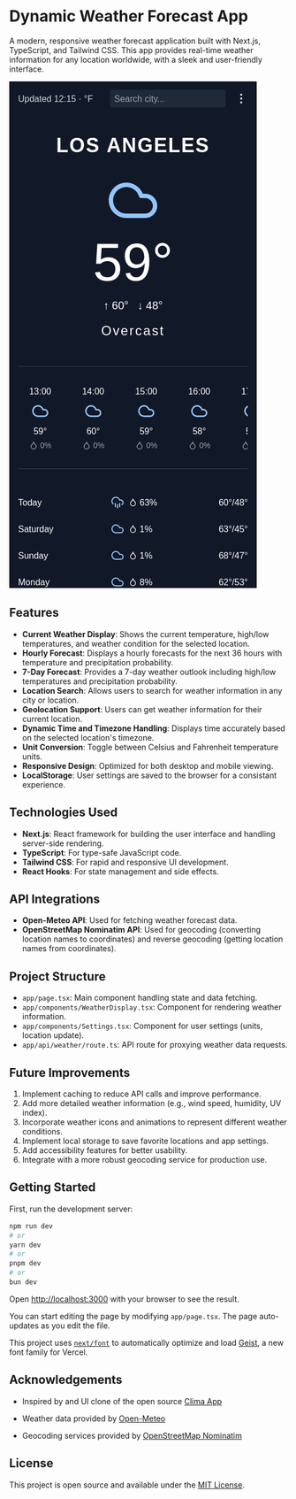 # Dynamic Weather Forecast App

A modern, responsive weather forecast application built with Next.js, TypeScript, and Tailwind CSS. This app provides real-time weather information for any location worldwide, with a sleek and user-friendly interface.

![Weather App Screenshot](screenshot.png)

## Features

- **Current Weather Display**: Shows the current temperature, high/low temperatures, and weather condition for the selected location.
- **Hourly Forecast**: Displays a hourly forecasts for the next 36 hours with temperature and precipitation probability.
- **7-Day Forecast**: Provides a 7-day weather outlook including high/low temperatures and precipitation probability.
- **Location Search**: Allows users to search for weather information in any city or location.
- **Geolocation Support**: Users can get weather information for their current location.
- **Dynamic Time and Timezone Handling**: Displays time accurately based on the selected location's timezone.
- **Unit Conversion**: Toggle between Celsius and Fahrenheit temperature units.
- **Responsive Design**: Optimized for both desktop and mobile viewing.
- **LocalStorage**: User settings are saved to the browser for a consistant experience.

## Technologies Used

- **Next.js**: React framework for building the user interface and handling server-side rendering.
- **TypeScript**: For type-safe JavaScript code.
- **Tailwind CSS**: For rapid and responsive UI development.
- **React Hooks**: For state management and side effects.

## API Integrations

- **Open-Meteo API**: Used for fetching weather forecast data.
- **OpenStreetMap Nominatim API**: Used for geocoding (converting location names to coordinates) and reverse geocoding (getting location names from coordinates).

## Project Structure

- `app/page.tsx`: Main component handling state and data fetching.
- `app/components/WeatherDisplay.tsx`: Component for rendering weather information.
- `app/components/Settings.tsx`: Component for user settings (units, location update).
- `app/api/weather/route.ts`: API route for proxying weather data requests.

## Future Improvements

1. Implement caching to reduce API calls and improve performance.
2. Add more detailed weather information (e.g., wind speed, humidity, UV index).
3. Incorporate weather icons and animations to represent different weather conditions.
4. Implement local storage to save favorite locations and app settings.
5. Add accessibility features for better usability.
6. Integrate with a more robust geocoding service for production use.

## Getting Started

First, run the development server:

```bash
npm run dev
# or
yarn dev
# or
pnpm dev
# or
bun dev
```

Open [http://localhost:3000](http://localhost:3000) with your browser to see the result.

You can start editing the page by modifying `app/page.tsx`. The page auto-updates as you edit the file.

This project uses [`next/font`](https://nextjs.org/docs/app/building-your-application/optimizing/fonts) to automatically optimize and load [Geist](https://vercel.com/font), a new font family for Vercel.

## Acknowledgements

- Inspired by and UI clone of the open source [Clima App](https://codeberg.org/Lacerte/clima)

- Weather data provided by [Open-Meteo](https://open-meteo.com/)
- Geocoding services provided by [OpenStreetMap Nominatim](https://nominatim.org/)

## License

This project is open source and available under the [MIT License](LICENSE).
